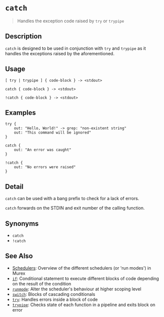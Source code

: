 # `catch`

> Handles the exception code raised by `try` or `trypipe` 

## Description

`catch` is designed to be used in conjunction with `try` and `trypipe` as it
handles the exceptions raised by the aforementioned.

## Usage

```
[ try | trypipe ] { code-block } -> <stdout>

catch { code-block } -> <stdout>

!catch { code-block } -> <stdout>
```

## Examples

```
try {
    out: "Hello, World!" -> grep: "non-existent string"
    out: "This command will be ignored"
}

catch {
    out: "An error was caught"
}

!catch {
    out: "No errors were raised"
}
```

## Detail

`catch` can be used with a bang prefix to check for a lack of errors.

`catch` forwards on the STDIN and exit number of the calling function.

## Synonyms

* `catch`
* `!catch`


## See Also

* [Schedulers](../user-guide/schedulers.md):
  Overview of the different schedulers (or 'run modes') in Murex
* [`if`](../commands/if.md):
  Conditional statement to execute different blocks of code depending on the result of the condition
* [`runmode`](../commands/runmode.md):
  Alter the scheduler's behaviour at higher scoping level
* [`switch`](../commands/switch.md):
  Blocks of cascading conditionals
* [`try`](../commands/try.md):
  Handles errors inside a block of code
* [`trypipe`](../commands/trypipe.md):
  Checks state of each function in a pipeline and exits block on error